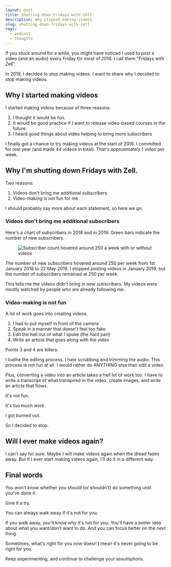 ```yaml
---
layout: post
title: Shutting down Fridays with Zell
description: Why stopped making videos
slug: shutting-down-fridays-with-zell
tags:
  - podcast
  - thoughts
---
```


If you stuck around for a while, you might have noticed I used to post a video (and an audio) every Friday for most of 2018. I call them "Fridays with Zell". 

In 2019, I decided to stop making videos. I want to share why I decided to stop making videos. 

## Why I started making videos

I started making videos because of three reasons: 

1. I thought it would be fun. 
2. It would be good practice if I want to release video-based courses in the future. 
3. I heard good things about video helping to bring more subscribers

I finally got a chance to try making videos at the start of 2018. I committed for one year (and made 44 videos in total). That's approximately 1 video per week. 

## Why I'm shutting down Fridays with Zell. 

Two reasons: 

1. Videos don't bring me additional subscribers
2. Video-making is not fun for me

I should probably say more about each statement, so here we go.

### Videos don't bring me additional subscribers 

Here's a chart of subscribers in 2018 and in 2019. 
Green bars indicate the number of new subscribers. 

<figure><img src="/images/2019/shutting-fridays-with-zell/subs.png" alt="Subscriber count hovered around 250 a week with or without videos"></figure>

The number of new subscribers hovered around 250 per week from 1st January 2018 to 22 May 2019. I stopped posting videos in January 2019, but the number of subscribers remained at 250 per week. 

This tells me the videos didn't bring in new subscribers. My videos were mostly watched by people who are already following me. 

### Video-making is not fun

A lot of work goes into creating videos. 

1. I had to put myself in front of the camera
2. Speak in a manner that doesn't feel too fake 
3. Edit the hell out of what I spoke (the hard part) 
4. Write an article that goes along with the video 

Points 3 and 4 are killers. 

I loathe the editing process. I hate scrubbing and trimming the audio. This process is not fun at all. I would rather do ANYTHING else than edit a video. 

Plus, converting a video into an article takes a hell lot of work too. I have to write a transcript of what transpired in the video, create images, and write an article that flows.

It's not fun. 

It's too much work. 

I got burned out. 

So I decided to stop. 

## Will I ever make videos again? 
  
I can't say for sure. Maybe I will make videos again when the dread fades away. But if I ever start making videos again, I'll do it in a different way. 

## Final words 

You won't know whether you should (or shouldn't) do something until you've done it. 

Give it a try. 

You can always walk away if it's not for you. 

If you walk away, you'll know why it's not for you. You'll have a better idea about what you want/don't want to do. And you can focus better on the next thing. 

Sometimes, what's right for you now doesn't mean it's never going to be right for you. 

Keep experimenting, and continue to challenge your assumptions. 
